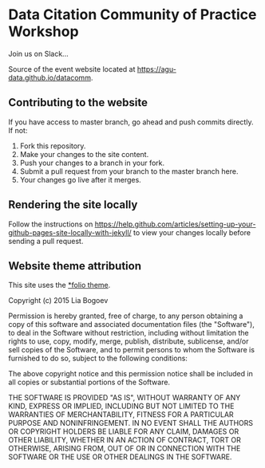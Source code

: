 # Data Citation Community of Practice Workshop

Join us on Slack...

Source of the event website located at https://agu-data.github.io/datacomm.

## Contributing to the website

If you have access to master branch, go ahead and push commits directly. If not:

1. Fork this repository.
2. Make your changes to the site content.
3. Push your changes to a branch in your fork.
4. Submit a pull request from your branch to the master branch here.
5. Your changes go live after it merges.

## Rendering the site locally

Follow the instructions on https://help.github.com/articles/setting-up-your-github-pages-site-locally-with-jekyll/ to view your changes locally before sending a pull request.

## Website theme attribution

This site uses the [\*folio theme](https://github.com/bogoli/-folio).

Copyright (c) 2015 Lia Bogoev

Permission is hereby granted, free of charge, to any person obtaining a copy of this software and associated documentation files (the "Software"), to deal in the Software without restriction, including without limitation the rights to use, copy, modify, merge, publish, distribute, sublicense, and/or sell copies of the Software, and to permit persons to whom the Software is furnished to do so, subject to the following conditions:

The above copyright notice and this permission notice shall be included in all copies or substantial portions of the Software.

THE SOFTWARE IS PROVIDED "AS IS", WITHOUT WARRANTY OF ANY KIND, EXPRESS OR IMPLIED, INCLUDING BUT NOT LIMITED TO THE WARRANTIES OF MERCHANTABILITY, FITNESS FOR A PARTICULAR PURPOSE AND NONINFRINGEMENT. IN NO EVENT SHALL THE AUTHORS OR COPYRIGHT HOLDERS BE LIABLE FOR ANY CLAIM, DAMAGES OR OTHER LIABILITY, WHETHER IN AN ACTION OF CONTRACT, TORT OR OTHERWISE, ARISING FROM, OUT OF OR IN CONNECTION WITH THE SOFTWARE OR THE USE OR OTHER DEALINGS IN THE SOFTWARE.
